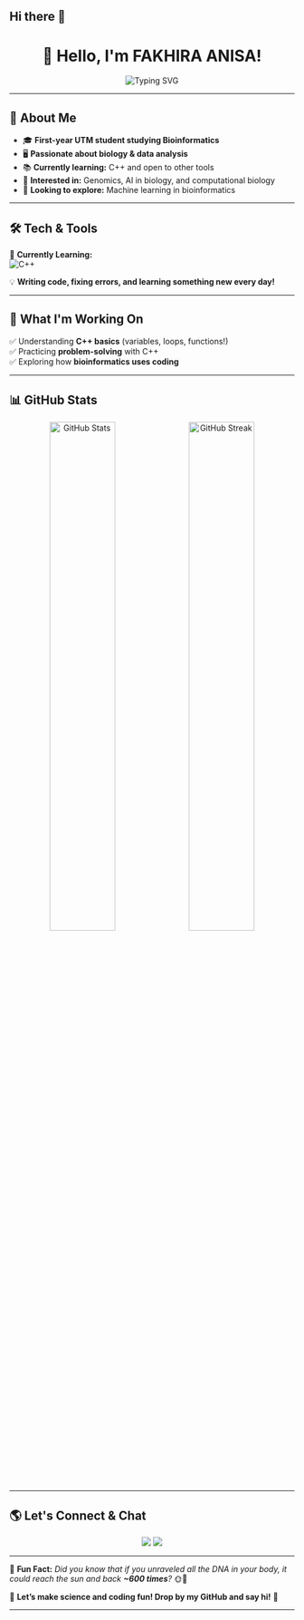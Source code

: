 ## Hi there 🎉
<h1 align="center">👋 Hello, I'm FAKHIRA ANISA!</h1>

<p align="center">
  <img src="https://readme-typing-svg.herokuapp.com?font=Roboto&size=22&color=00A86B&center=true&vCenter=true&lines=Bioinformatics+Student;Data+Science+Enthusiast;Still+Learning;" alt="Typing SVG">
</p>

---

## 🧬 About Me  
- 🎓 **First-year UTM student studying Bioinformatics**  
- 🖥️ **Passionate about biology & data analysis**  
- 📚 **Currently learning:** C++ and open to other tools 
- 🧪 **Interested in:** Genomics, AI in biology, and computational biology  
- 🌱 **Looking to explore:** Machine learning in bioinformatics  

---

## 🛠️ Tech & Tools  

📌 **Currently Learning:**  
![C++](https://img.shields.io/badge/C++-00599C?style=for-the-badge&logo=c%2B%2B&logoColor=white)  

💡 **Writing code, fixing errors, and learning something new every day!**  

---

## 🎯 What I'm Working On  
✅ Understanding **C++ basics** (variables, loops, functions!)  
✅ Practicing **problem-solving** with C++  
✅ Exploring how **bioinformatics uses coding**  

---

## 📊 GitHub Stats  

<p align="center">
  <img src="https://github-readme-stats.vercel.app/api?username=khiraanisa&show_icons=true&theme=tokyonight" alt="GitHub Stats" width="48%">
  <img src="https://github-readme-streak-stats.herokuapp.com/?user=khiraanisa&theme=tokyonight" alt="GitHub Streak" width="48%">
</p>

---

## 🌎 Let's Connect & Chat  

<p align="center">
  <a href="https://www.linkedin.com/in/fakhira-anisa-184688350/"><img src="https://img.shields.io/badge/LinkedIn-0077B5?style=for-the-badge&logo=linkedin"></a>
  <a href="mailto:fakhiraanisa@graduate.utm.my"><img src="https://img.shields.io/badge/Email-red?style=for-the-badge&logo=gmail"></a>
</p>

---

💬 **Fun Fact:** _Did you know that if you unraveled all the DNA in your body, it could reach the sun and back **~600 times**?_ 🌞🧬  

🚀 **Let’s make science and coding fun! Drop by my GitHub and say hi!** 🎉

---
 

